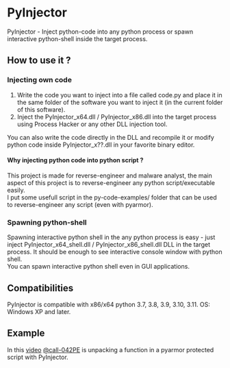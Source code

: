 # PyInjector
PyInjector - Inject python-code into any python process or spawn interactive python-shell inside the target process.

## How to use it ?

### Injecting own code
1. Write the code you want to inject into a file called code.py and place it in the same folder of the software you want to inject it (in the current folder of this software).   
2. Inject the PyInjector_x64.dll / PyInjector_x86.dll into the target process using Process Hacker or any other DLL injection tool.

You can also write the code directly in the DLL and recompile it or modify python code inside PyInjector_x??.dll in your favorite binary editor.   

#### Why injecting python code into python script ?
This project is made for reverse-engineer and malware analyst, the main aspect of this project is to reverse-engineer any python script/executable easily.   
I put some usefull script in the py-code-examples/ folder that can be used to reverse-engineer any script (even with pyarmor).

### Spawning python-shell
Spawning interactive python shell in the any python process is easy - just inject PyInjector_x64_shell.dll / PyInjector_x86_shell.dll DLL in the target process. It should be enough to see interactive console window with python shell.   
You can spawn interactive python shell even in GUI applications.

## Compatibilities
PyInjector is compatible with x86/x64 python 3.7, 3.8, 3.9, 3.10, 3.11.
OS: Windows XP and later.

## Example
In this [video](https://youtu.be/NkFs7A0q4DM) [@call-042PE](https://github.com/call-042PE) is unpacking a function in a pyarmor protected script with PyInjector.
